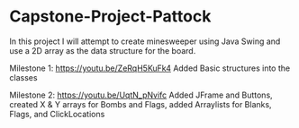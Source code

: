 # Capstone-Project-Pattock
In this project I will attempt to create minesweeper using Java Swing and use a 2D array as the data structure for the board.

Milestone 1:
https://youtu.be/ZeRqH5KuFk4
Added Basic structures into the classes

Milestone 2:
https://youtu.be/UqtN_pNvifc
Added JFrame and Buttons, created X & Y arrays for Bombs and Flags, added Arraylists for Blanks, Flags, and ClickLocations

